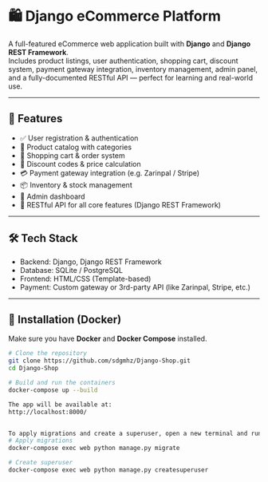 # 🛍️ Django eCommerce Platform

A full-featured eCommerce web application built with **Django** and **Django REST Framework**.  
Includes product listings, user authentication, shopping cart, discount system, payment gateway integration, inventory management, admin panel, and a fully-documented RESTful API — perfect for learning and real-world use.

---

## 🚀 Features

- ✅ User registration & authentication
- 🛒 Product catalog with categories
- 🧺 Shopping cart & order system
- 💸 Discount codes & price calculation
- 💳 Payment gateway integration (e.g. Zarinpal / Stripe)
- 📦 Inventory & stock management
- 🔐 Admin dashboard
- 📡 RESTful API for all core features (Django REST Framework)

---

## 🛠️ Tech Stack

- Backend: Django, Django REST Framework
- Database: SQLite / PostgreSQL
- Frontend: HTML/CSS (Template-based) 
- Payment: Custom gateway or 3rd-party API (like Zarinpal, Stripe, etc.)

---



## 🐳 Installation (Docker)

Make sure you have **Docker** and **Docker Compose** installed.

```bash
# Clone the repository
git clone https://github.com/sdgmhz/Django-Shop.git
cd Django-Shop

# Build and run the containers
docker-compose up --build

The app will be available at:
http://localhost:8000/


To apply migrations and create a superuser, open a new terminal and run:
# Apply migrations
docker-compose exec web python manage.py migrate

# Create superuser
docker-compose exec web python manage.py createsuperuser


